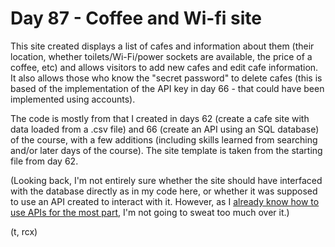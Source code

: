 # Day 87 - Coffee and Wi-fi site

This site created displays a list of cafes and information about them (their location, whether toilets/Wi-Fi/power sockets are available, the price of a coffee, etc) and allows visitors to add new cafes and edit cafe information. It also allows those who know the "secret password" to delete cafes (this is based of the implementation of the API key in day 66 - that could have been implemented using accounts).

The code is mostly from that I created in days 62 (create a cafe site with data loaded from a .csv file) and 66 (create an API using an SQL database) of the course, with a few additions (including skills learned from searching and/or later days of the course). The site template is taken from the starting file from day 62.

(Looking back, I'm not entirely sure whether the site should have interfaced with the database directly as in my code here, or whether it was supposed to use an API created to interact with it. However, as I [already know how to use APIs for the most part](https://github.com/chartb-tw/100days_of_Python/tree/main/day95), I'm not going to sweat too much over it.)

(t, rcx)
